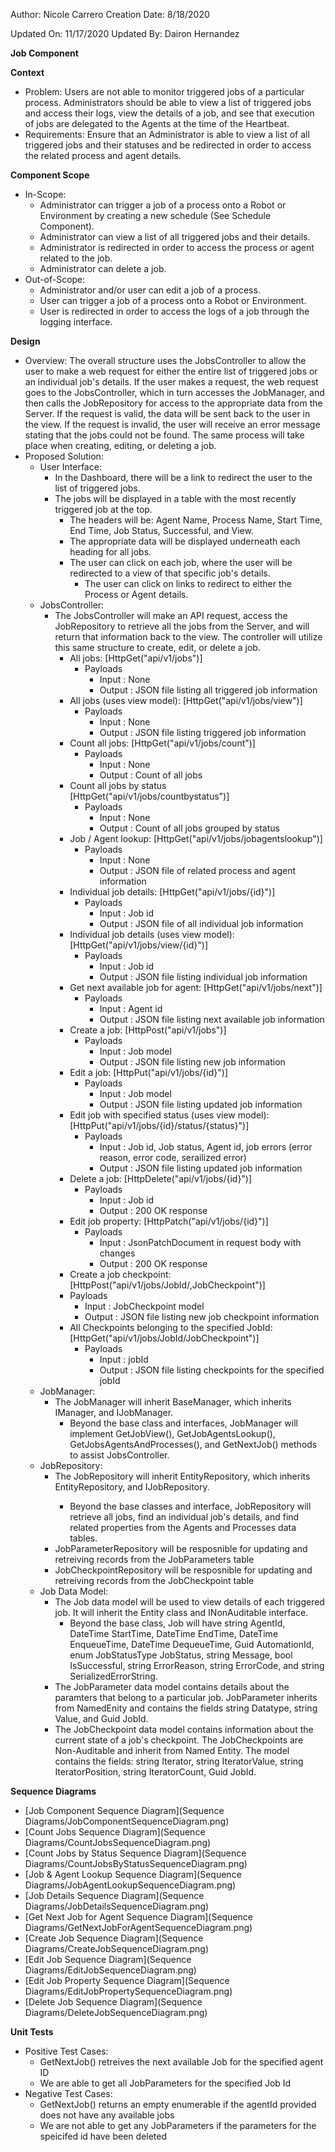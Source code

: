 Author: Nicole Carrero
Creation Date: 8/18/2020

Updated On: 11/17/2020
Updated By: Dairon Hernandez

**Job Component**

**Context**

- Problem: Users are not able to monitor triggered jobs of a particular process.  Administrators should be able to view a list of triggered jobs and access their logs, view the details of a job, and see that execution of jobs are delegated to the Agents at the time of the Heartbeat.
- Requirements: Ensure that an Administrator is able to view a list of all triggered jobs and their statuses and be redirected in order to access the related process and agent details.

**Component Scope**

- In-Scope:
  - Administrator can trigger a job of a process onto a Robot or Environment by creating a new schedule (See Schedule Component).
  - Administrator can view a list of all triggered jobs and their details.
  - Administrator is redirected in order to access the process or agent related to the job.
  - Administrator can delete a job.
- Out-of-Scope:
  - Administrator and/or user can edit a job of a process.
  - User can trigger a job of a process onto a Robot or Environment.
  - User is redirected in order to access the logs of a job through the logging interface.

**Design**

- Overview: The overall structure uses the JobsController to allow the user to make a web request for either the entire list of triggered jobs or an individual job's details.  If the user makes a request, the web request goes to the JobsController, which in turn accesses the JobManager, and then calls the JobRepository for access to the appropriate data from the Server.  If the request is valid, the data will be sent back to the user in the view.  If the request is invalid, the user will receive an error message stating that the jobs could not be found.  The same process will take place when creating, editing, or deleting a job.
- Proposed Solution:
  - User Interface:
    - In the Dashboard, there will be a link to redirect the user to the list of triggered jobs.
    - The jobs will be displayed in a table with the most recently triggered job at the top.
      - The headers will be: Agent Name, Process Name, Start Time, End Time, Job Status, Successful, and View.
      - The appropriate data will be displayed underneath each heading for all jobs.
      - The user can click on each job, where the user will be redirected to a view of that specific job's details.
        - The user can click on links to redirect to either the Process or Agent details.
  - JobsController:
    - The JobsController will make an API request, access the JobRepository to retrieve all the jobs from the Server, and will return that information back to the view.  The controller will utilize this same structure to create, edit, or delete a job.
      - All jobs: [HttpGet("api/v1/jobs")]
        - Payloads
          - Input : None
          - Output : JSON file listing all triggered job information
      - All jobs (uses view model): [HttpGet("api/v1/jobs/view")]
        - Payloads
          - Input : None
          - Output : JSON file listing triggered job information
      - Count all jobs: [HttpGet("api/v1/jobs/count")]
        - Payloads
          - Input : None
          - Output : Count of all jobs
      - Count all jobs by status [HttpGet("api/v1/jobs/countbystatus")]
        - Payloads
          - Input : None
          - Output : Count of all jobs grouped by status
      - Job / Agent lookup: [HttpGet("api/v1/jobs/jobagentslookup")]
        - Payloads
          - Input : None
          - Output : JSON file of related process and agent information
      - Individual job details: [HttpGet("api/v1/jobs/{id}")]
        - Payloads
          - Input : Job id
          - Output : JSON file of all individual job information
      - Individual job details (uses view model): [HttpGet("api/v1/jobs/view/{id}")]
        - Payloads
          - Input : Job id
          - Output : JSON file listing  individual job information
      - Get next available job for agent: [HttpGet("api/v1/jobs/next")]
        - Payloads
          - Input : Agent id
          - Output : JSON file listing next available job information
      - Create a job: [HttpPost("api/v1/jobs")]
        - Payloads
          - Input : Job model
          - Output : JSON file listing new job information
      - Edit a job: [HttpPut("api/v1/jobs/{id}")]
        - Payloads
          - Input : Job model
          - Output : JSON file listing updated job information
      - Edit job with specified status (uses view model): [HttpPut("api/v1/jobs/{id}/status/{status}")]
        - Payloads
          - Input : Job id, Job status, Agent id, job errors (error reason, error code, serailized error)
          - Output : JSON file listing updated job information
      - Delete a job: [HttpDelete("api/v1/jobs/{id}")]
        - Payloads
          - Input : Job id
          - Output : 200 OK response
      - Edit job property: [HttpPatch("api/v1/jobs/{id}")]
        - Payloads
          - Input : JsonPatchDocument in request body with changes
          - Output : 200 OK response
      - Create a job checkpoint: [HttpPost("api/v1/jobs/JobId/,JobCheckpoint")]
      - Payloads
        - Input : JobCheckpoint model
        - Output : JSON file listing new job checkpoint information
      - All Checkpoints belonging to the specified JobId: [HttpGet("api/v1/jobs/JobId/JobCheckpoint")]
        - Payloads
          - Input : jobId 
          - Output : JSON file listing checkpoints for the specified jobId
  - JobManager:
    - The JobManager will inherit BaseManager, which inherits IManager, and IJobManager.
      - Beyond the base class and interfaces, JobManager will implement GetJobView(), GetJobAgentsLookup(), GetJobsAgentsAndProcesses(), and GetNextJob() methods to assist JobsController.
  - JobRepository:
    - The JobRepository will inherit EntityRepository<Job>, which inherits EntityRepository, and IJobRepository.
      - Beyond the base classes and interface, JobRepository will retrieve all jobs, find an individual job's details, and find related properties from the Agents and Processes data tables.
    - JobParameterRepository will be resposnible for updating and retreiving records from the JobParameters table
    - JobCheckpointRepository will be resposnible for updating and retreiving records from the JobCheckpoint table
  - Job Data Model:
    - The Job data model will be used to view details of each triggered job.  It will inherit the Entity class and INonAuditable interface.
      - Beyond the base class, Job will have string AgentId, DateTime StartTime, DateTime EndTime, DateTime EnqueueTime, DateTime DequeueTime, Guid AutomationId, enum JobStatusType JobStatus, string Message, bool IsSuccessful, string ErrorReason, string ErrorCode, and string SerializedErrorString.
    - The JobParameter data model contains details about the paramters that belong to a particular job. JobParameter inherits from NamedEnity and contains the fields string Datatype, string Value, and Guid JobId.
    - The JobCheckpoint data model contains information about the current state of a job's checkpoint. The JobCheckpoints are Non-Auditable and inherit from Named Entity. The model contains the fields: string Iterator, string IteratorValue, string IteratorPosition, string IteratorCount, Guid JobId.

**Sequence Diagrams**

- [Job Component Sequence Diagram](Sequence Diagrams/JobComponentSequenceDiagram.png)
- [Count Jobs Sequence Diagram](Sequence Diagrams/CountJobsSequenceDiagram.png)
- [Count Jobs by Status Sequence Diagram](Sequence Diagrams/CountJobsByStatusSequenceDiagram.png)
- [Job & Agent Lookup Sequence Diagram](Sequence Diagrams/JobAgentLookupSequenceDiagram.png)
- [Job Details Sequence Diagram](Sequence Diagrams/JobDetailsSequenceDiagram.png)
- [Get Next Job for Agent Sequence Diagram](Sequence Diagrams/GetNextJobForAgentSequenceDiagram.png)
- [Create Job Sequence Diagram](Sequence Diagrams/CreateJobSequenceDiagram.png)
- [Edit Job Sequence Diagram](Sequence Diagrams/EditJobSequenceDiagram.png)
- [Edit Job Property Sequence Diagram](Sequence Diagrams/EditJobPropertySequenceDiagram.png)
- [Delete Job Sequence Diagram](Sequence Diagrams/DeleteJobSequenceDiagram.png)

**Unit Tests**

- Positive Test Cases:
    - GetNextJob() retreives the next available Job for the specified agent ID
    - We are able to get all JobParameters for the specified Job Id
- Negative Test Cases:
    - GetNextJob() returns an empty enumerable if the agentId provided does not have any available jobs
    - We are not able to get any JobParameters if the parameters for the speicifed id have been deleted